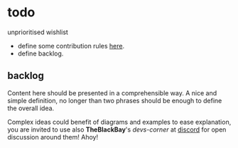 # todo

unprioritised wishlist

- define some contribution rules [here](./CONTRIBUTING.md).
- define backlog.

## backlog

Content here should be presented in a comprehensible way. A nice and simple definition, no longer than two phrases should be enough to define the overall idea.

Complex ideas could benefit of diagrams and examples to ease explanation, you are invited to use also **TheBlackBay**'s *devs-corner* at [discord](https://discord.gg/SrY5KuPxsr) for open discussion around them! Ahoy!
